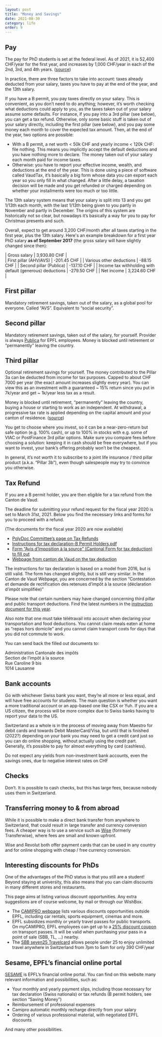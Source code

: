 ```yaml
---
layout: post
title: "Money and Savings"
date: 2021-08-30
category: life
order: 9
---
```


## Pay
The pay for PhD students is set at the federal level. As of 2021, it is 52,400 CHF/year for the first year, and increases by 1,000 CHF/year in each of the 2nd, 3rd, and 4th years. ([source](https://inside.epfl.ch/internalhr/fr/prestationsrh/salaires/forfaits/))

In practice, there are three factors to take into account: taxes already deducted from your salary, taxes you have to pay at the end of the year, and the 13th salary.

If you have a B permit, you pay taxes directly on your salary. This is convenient, as you don’t need to do anything; however, it’s worth checking what deductions could apply to you, as the taxes taken out of your salary assume some defaults. For instance, if you pay into a 3rd pillar (see below), you can get a tax refund.
Otherwise, only some basic stuff is taken out of your salary directly, including the first pillar (see below), and you pay some money each month to cover the expected tax amount. Then, at the end of the year, two options are possible:
* With a B permit, a net worth < 50k CHF and yearly income < 120k CHF: file nothing. This means you implicitly accept the default deductions and you have nothing more to declare. The money taken out of your salary each month paid for income taxes.
* Otherwise: you have to report your effective income, wealth, and deductions at the end of the year. This is done using a piece of software called VaudTax, it’s basically a big form whose data you can export each year so you only fill in what changed. After a little delay, a taxation decision will be made and you get refunded or charged depending on whether your installments were too much or too little. 

The 13th salary system means that your salary is split into 13 and you get 1/13th each month, with the last 1/13th being given to you partly in November and partly in December. The origins of this system are historically not so clear, but nowadays it’s basically a way for you to pay for Christmas presents and such.

Overall, expect to get around 3,200 CHF/month after all taxes starting in the first year, plus the 13th salary. Here's an example breakdown for a first year PhD salary **as of September 2017** (the gross salary will have slightly changed since then):

| Gross salary                                              | 3,930.80 CHF |  
| First pillar (AHV/AVS)                                    | -201.45 CHF  | 
| Various other deductions                                  | -88.15 CHF   |
| Second pillar (Publica)                                   | -137.10 CHF  | 
| Income tax withholding with default (generous) deductions | -279.50 CHF  | 
| Net income                                                | 3,224.60 CHF |  

## First pillar
Mandatory retirement savings, taken out of the salary, as a global pool for everyone. Called “AVS”. Equivalent to “social security”.

## Second pillar
Mandatory retirement savings, taken out of the salary, for yourself. Provider is always [Publica](https://publica.ch/) for EPFL employees.
Money is blocked until retirement or “permanently” leaving the country.

## Third pillar
Optional retirement savings for yourself. The money contributed to the Pillar 3a can be deducted from income for tax purposes. Capped to about CHF 7000 per year (the exact amount increases slightly every year). You can view this as an investment with a guaranteed ~ 15% return since you put in 7k/year and get ~ 1k/year less tax as a result.

Money is blocked until retirement, “permanently” leaving the country, buying a house or starting to work as an independent. At withdrawal, a progressive tax rate is applied depending on the capital amount and your canton of residence. ([source](https://finpension.ch/en/capital-withdrawal-tax-compared/))

You get to choose where you invest, so it can be a near-zero-return but safe option (e.g. 100% cash), or up to 100% in stocks with e.g. some of VIAC or PostFinance 3rd pillar options. 
Make sure you compare fees before choosing a solution: keeping it in cash should be free everywhere, but if you want to invest, your bank’s offering probably won’t be the cheapest.

In general, it’s not worth it to subscribe to a joint life insurance / third pillar product (a.k.a. “Pillar 3b”), even though salespeople may try to convince you otherwise.

## Tax Refund
If you are a B permit holder, you are then eligible for a tax refund from the Canton de Vaud.

The deadline for submitting your refund request for the fiscal year 2020 is set to March 31st, 2021. Below you find the necessary links and forms for you to proceed with a refund.

(The documents for the fiscal year 2020 are now available)

* [PolyDoc Committee’s page on Tax Refunds](https://www.epfl.ch/campus/associations/list/polydoc/my-phd-life/practical-life/finances/)
* [Instructions for tax declaration-B Permit Holders.pdf](https://www.epfl.ch/campus/associations/list/polydoc/wp-content/uploads/2018/09/Instructions-for-tax-declaration-B-Permit-Holders.pdf)
* [Form “Avis d’Imposition à la source” (Cantonal Form for tax deduction) to fill out](https://www.vd.ch/fileadmin/user_upload/organisation/dfin/aci/fichiers_pdf/21570_DIS_formulaire.pdf)
* [Webpage from canton de Vaud on the tax deduction](https://www.vd.ch/themes/etat-droit-finances/impots/pour-les-employeurs/impot-a-la-source/personnes-imposees-a-la-source-sourciers/)

The instructions for tax declaration is based on a model from 2016, but is still valid. The form has changed slightly, but is still very similar. In the Canton de Vaud Webpage, you are concerned by the section “Contestation et demande de rectification des retenues d’impôt à la source (déclaration d’impôt simplifiée)”

Please note that certain numbers may have changed concerning third pillar and public transport deductions. Find the latest numbers in the [instruction document for this year](https://www.vd.ch/fileadmin/user_upload/organisation/dfin/aci/fichiers_pdf/21569_IG_DIS_2020.pdf).

Also note that one must take télétravail into account when declaring your transportation and food deductions. You cannot claim meals eaten at home as “repas hors domicile” and you cannot claim transport costs for days that you did not commute to work.

You can send back the filled out documents to:

Administration Cantonale des impôts<br/>
Section de l’impôt à la source<br/>
Rue Caroline 9 bis<br/>
1014 Lausanne<br/>

## Bank accounts
Go with whichever Swiss bank you want, they’re all more or less equal, and will have free accounts for students. The main question is whether you want a more traditional account or an app-based one like CSX or Yuh.
If you are a US citizen, the process will be more complex due to Swiss banks having to report your data to the US.

Switzerland as a whole is in the process of moving away from Maestro for debit cards and towards Debit MasterCard/Visa, but until that is finished (2022?) depending on your bank you may need to get a credit card just so you can do online shopping, without actually using the credit part. Generally, it’s possible to pay for almost everything by card (cashless).

Do not expect any yields from non-investment bank accounts, even the savings ones, due to negative interest rates on CHF

## Checks
Don’t. It is possible to cash checks, but this has large fees, because nobody uses them in Switzerland.

## Transferring money to & from abroad
While it is possible to make a direct bank transfer from anywhere to Switzerland, that could result in large transfer and currency conversion fees. A cheaper way is to use a service such as [Wise](https://wise.com/) (formerly Transferwise), where fees are small and known upfront.

Wise and Revolut both offer payment cards that can be used in any country and for online shopping with cheap / free currency conversion.

## Interesting discounts for PhDs
One of the advantages of the PhD status is that you still are a student! Beyond staying at university, this also means that you can claim discounts in many different stores and restaurants.

This page aims at listing various discount opportunities. Any extra suggestions are of course welcome, by mail or through our WishBox.

* The [CAMIPRO webpage](https://camipro.epfl.ch/external_advantages) lists various discounts opportunities outside EPFL, including car rentals, sports equipment, cinemas and more.
* EPFL subsidizes monthly or yearly travel passes for public transports. On myCAMIPRO, EPFL employees can get up to a [25% discount coupon](https://mycamipro.epfl.ch/client/mobilisreq) on transport passes. It will be valid when purchasing your pass in a point of sale (SBB, TL, ...) nearby.
* The [SBB seven25 Travelcard](https://www.sbb.ch/en/travelcards-and-tickets/railpasses/seven25-travelcard.html) allows people under 25 to enjoy unlimited travel anywhere in Switzerland from 7pm to 5am for only 390 CHF/year

## Sesame, EPFL’s financial online portal
[SESAME](https://sesame.epfl.ch/main-page-en) is EPFL’s financial online portal.
You can find on this website many relevant information and possibilities, such as:

* Your monthly and yearly payment slips, including those necessary for tax declaration (Swiss nationals) or tax refunds (B permit holders, see section “Saving Money”)
* Reimbursement of professional expenses
* Camipro automatic monthly recharge directly from your salary
* Ordering of various professional material, with negotiated EPFL discounts

And many other possibilities.


